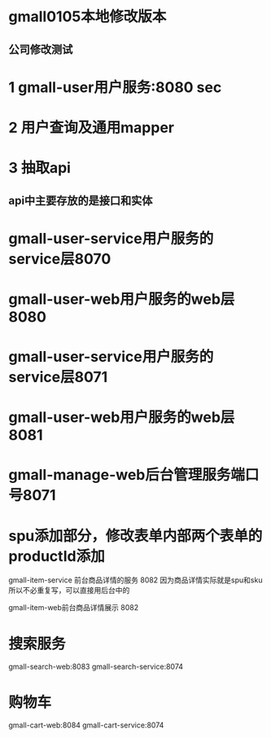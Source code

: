 # gmall0105本地修改版本
## 公司修改测试
# 1 gmall-user用户服务:8080 sec
# 2 用户查询及通用mapper
# 3 抽取api
##  api中主要存放的是接口和实体
# gmall-user-service用户服务的service层8070
# gmall-user-web用户服务的web层8080
# gmall-user-service用户服务的service层8071
# gmall-user-web用户服务的web层8081
# gmall-manage-web后台管理服务端口号8071
# spu添加部分，修改表单内部两个表单的productId添加


gmall-item-service 前台商品详情的服务 8082  因为商品详情实际就是spu和sku  所以不必重复写，可以直接用后台中的

gmall-item-web前台商品详情展示  8082 

# 搜索服务
gmall-search-web:8083
gmall-search-service:8074
# 购物车
gmall-cart-web:8084
gmall-cart-service:8074


